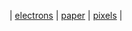 | [electrons](https://quietmath.co) | [paper](https://codepunk.io) | [pixels](https://youtube.com/c/codepunk) |
